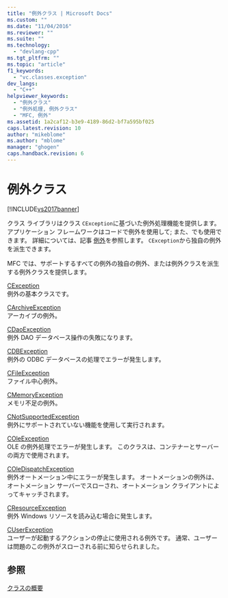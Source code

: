 ```yaml
---
title: "例外クラス | Microsoft Docs"
ms.custom: ""
ms.date: "11/04/2016"
ms.reviewer: ""
ms.suite: ""
ms.technology: 
  - "devlang-cpp"
ms.tgt_pltfrm: ""
ms.topic: "article"
f1_keywords: 
  - "vc.classes.exception"
dev_langs: 
  - "C++"
helpviewer_keywords: 
  - "例外クラス"
  - "例外処理, 例外クラス"
  - "MFC, 例外"
ms.assetid: 1a2caf12-b3e9-4189-86d2-bf7a595bf025
caps.latest.revision: 10
author: "mikeblome"
ms.author: "mblome"
manager: "ghogen"
caps.handback.revision: 6
---
```

# 例外クラス
[!INCLUDE[vs2017banner](../assembler/inline/includes/vs2017banner.md)]

クラス ライブラリはクラス `CException`に基づいた例外処理機能を提供します。  アプリケーション フレームワークはコードで例外を使用して; また、でも使用できます。  詳細については、記事 [例外](../mfc/exception-handling-in-mfc.md)を参照します。  `CException`から独自の例外を派生できます。  
  
 MFC では、サポートするすべての例外の独自の例外、または例外クラスを派生する例外クラスを提供します。  
  
 [CException](../mfc/reference/cexception-class.md)  
 例外の基本クラスです。  
  
 [CArchiveException](../mfc/reference/carchiveexception-class.md)  
 アーカイブの例外。  
  
 [CDaoException](../mfc/reference/cdaoexception-class.md)  
 例外 DAO データベース操作の失敗になります。  
  
 [CDBException](../mfc/reference/cdbexception-class.md)  
 例外の ODBC データベースの処理でエラーが発生します。  
  
 [CFileException](../mfc/reference/cfileexception-class.md)  
 ファイル中心例外。  
  
 [CMemoryException](../mfc/reference/cmemoryexception-class.md)  
 メモリ不足の例外。  
  
 [CNotSupportedException](../mfc/reference/cnotsupportedexception-class.md)  
 例外にサポートされていない機能を使用して実行されます。  
  
 [COleException](../mfc/reference/coleexception-class.md)  
 OLE の例外処理でエラーが発生します。  このクラスは、コンテナーとサーバーの両方で使用されます。  
  
 [COleDispatchException](../Topic/COleDispatchException%20Class.md)  
 例外オートメーション中にエラーが発生します。  オートメーションの例外は、オートメーション サーバーでスローされ、オートメーション クライアントによってキャッチされます。  
  
 [CResourceException](../mfc/reference/cresourceexception-class.md)  
 例外 Windows リソースを読み込む場合に発生します。  
  
 [CUserException](../mfc/reference/cuserexception-class.md)  
 ユーザーが起動するアクションの停止に使用される例外です。  通常、ユーザーは問題のこの例外がスローされる前に知らせられました。  
  
## 参照  
 [クラスの概要](../mfc/class-library-overview.md)